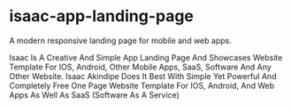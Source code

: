 # isaac-app-landing-page
A modern responsive landing page for mobile and web apps.

Isaac Is A Creative And Simple App Landing Page And Showcases Website Template For IOS, Android, Other Mobile Apps, SaaS, Software And Any Other Website.
Isaac Akindipe Does It Best With Simple Yet Powerful And Completely Free One Page Website Template For IOS, Android, And Web Apps As Well As SaaS (Software As A Service)

